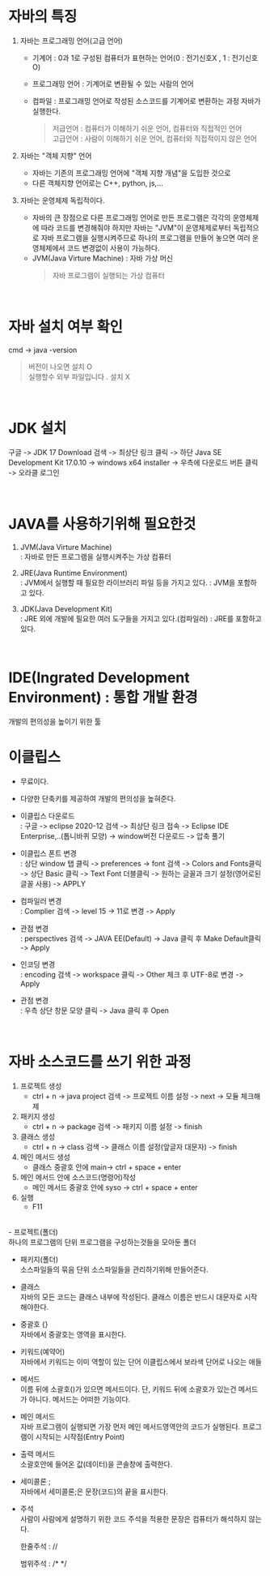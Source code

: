 # 자바의 특징

1. 자바는 프로그래밍 언어(고급 언어)

   - 기계어 : 0과 1로 구성된 컴퓨터가 표현하는 언어(0 : 전기신호X , 1 : 전기신호 O)
   - 프로그래밍 언어 : 기계어로 변환될 수 있는 사람의 언어
   - 컴파일 : 프로그래밍 언어로 작성된 소스코드를 기계어로 변환하는 과정 자바가 실행한다.
   
      >저급언어 : 컴퓨터가 이해하기 쉬운 언어, 컴퓨터와 직접적인 언어<br>
      >고급언어 : 사람이 이해하기 쉬운 언어, 컴퓨터와 직접적이지 않은 언어

2. 자바는 "객체 지향" 언어
   
   - 자바는 기존의 프로그래밍 언어에 "객체 지향 개념"을 도입한 것으로
   - 다른 객체지향 언어로는 C++, python, js,...
   
3. 자바는 운영체제 독립적이다.
   - 자바의 큰 장점으로 다른 프로그래밍 언어로 만든 프로그램은 각각의 운영체제에 따라 코드를 변경해줘야 하지만 자바는 "JVM"이 운영체제로부터 독립적으로 자바 프로그램을 실행시켜주므로 하나의 프로그램을 만들어 놓으면 여러 운영체제에서 코드 변경없이 사용이 가능하다.
   - JVM(Java Virture Machine) : 자바 가상 머신
      >자바 프로그램이 실행되는 가상 컴퓨터 
<br>

# 자바 설치 여부 확인

   cmd -> java -version
   >버전이 나오면 설치 O <br>
   >실행할수 외부 파일입니다 . 설치 X

<br>

# JDK 설치
   구글 -> JDK 17 Download 검색 -> 최상단 링크 클릭 -> 하단 Java SE Development Kit 17.0.10 -> windows x64 installer -> 우측에 다운로드 버튼 클릭 -> 오라클 로그인 
   
<br>

# JAVA를 사용하기위해 필요한것
   1. JVM(Java Virture Machine) <br>
      : 자바로 만든 프로그램을 실행시켜주는 가상 컴퓨터

   2. JRE(Java Runtime Environment) <br>
      : JVM에서 실행할 때 필요한 라이브러리 파일 등을 가지고 있다.
      : JVM을 포함하고 있다.

   3. JDK(Java Development Kit) <br>
      : JRE 외에 개발에 필요한 여러 도구들을 가지고 있다.(컴파일러)
      : JRE를 포함하고 있다.

<br>

# IDE(Ingrated Development Environment) : 통합 개발 환경
   개발의 편의성을 높이기 위한 툴

# 이클립스 
   - 무료이다.
   - 다양한 단축키를 제공하여 개발의 편의성을 높혀준다.

- 이클립스 다운로드 <br>
      : 구글 -> eclipse 2020-12 검색 -> 최상단 링크 접속 -> 
   Eclipse IDE Enterprise,..(톱니바퀴 모양) -> window버전 다운로드
   -> 압축 풀기
- 이클립스 폰트 변경 <br>
      : 상단 window 탭 클릭 -> preferences -> font 검색 -> Colors and Fonts클릭
   -> 상단 Basic 클릭 -> Text Font 더블클릭 -> 
   원하는 글꼴과 크기 설정(영어로된 글꼴 사용) -> APPLY

- 컴파일러 변경 <br>
     : Complier 검색 -> level 15 -> 11로 변경 -> Apply

- 관점 변경 <br>
     : perspectives 검색 -> JAVA EE(Default) -> Java 클릭 후 Make Default클릭
   -> Apply

- 인코딩 변경 <br>
     : encoding 검색 -> workspace 클릭 -> Other 체크 후 UTF-8로 변경
   -> Apply

- 관점 변경 <br>
     : 우측 상단 창문 모양 클릭 -> Java 클릭 후 Open

<br>

# 자바 소스코드를 쓰기 위한 과정
   1. 프로젝트 생성
      - ctrl + n -> java project 검색 -> 프로젝트 이름 설정 -> next -> 모듈 체크해제
   2. 패키지 생성
      - ctrl + n -> package 검색 -> 패키지 이름 설정 -> finish
   3. 클래스 생성
      - ctrl + n -> class 검색 -> 클래스 이름 설정(앞글자 대문자) -> finish
   4. 메인 메서드 생성
      - 클래스 중괄호 안에 main-> ctrl + space + enter
   5. 메인 메서드 안에 소스코드(명령어)작성
      - 메인 메서드 중괄호 안에 syso -> ctrl + space + enter
   6. 실행 
      - F11
 <br/>
- 프로젝트(폴더)  <br/>
   하나의 프로그램의 단위
   프로그램을 구성하는것들을 모아둔 폴더

- 패키지(폴더)  <br/>
   소스파일들의 묶음 단위
   소스파일들을 관리하기위해 만들어준다.

- 클래스  <br/>
   자바의 모든 코드는 클래스 내부에 작성된다.
   클래스 이름은 반드시 대문자로 시작해야한다.

- 중괄호 {}  <br/>
   자바에서 중괄호는 영역을 표시한다.
   
- 키워드(예약어) <br/>
   자바에서 키워드는 이미 역할이 있는 단어
   이클립스에서 보라색 단어로 나오는 애들

- 메서드 <br/>
   이름 뒤에 소괄호()가 있으면 메서드이다.
   단, 키워드 뒤에 소괄호가 있는건 메서드가 아니다.
   메서드는 어떠한 기능이다.

- 메인 메서드 <br/>
   자바 프로그램이 실행되면 가장 먼저 메인 메서드영역안의 코드가 실행된다.
   프로그램이 시작되는 시작점(Entry Point)

- 출력 메서드 <br/>
   소괄호안에 들어온 값(데이터)을 콘솔창에 출력한다.

- 세미콜론 ; <br/>
   자바에서 세미콜론;은 문장(코드)의 끝을 표시한다.

- 주석 <br/>
   사람이 사람에게 설명하기 위한 코드
   주석을 적용한 문장은 컴퓨터가 해석하지 않는다.

   한줄주석 : //
   
   범위주석 : /*  */


